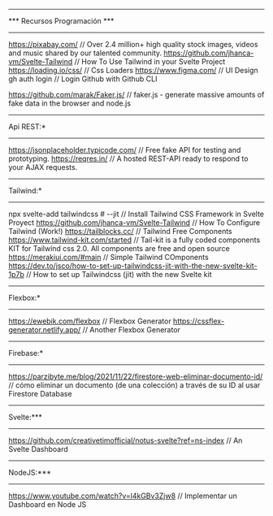 *********************************
***   Recursos Programación   ***
*********************************


https://pixabay.com/    // Over 2.4 million+ high quality stock images, videos and music shared by our talented community.
https://github.com/jhanca-vm/Svelte-Tailwind    // How To Use Tailwind in your Svelte Project
https://loading.io/css/   // Css Loaders
https://www.figma.com/    // UI Design
gh auth login   //  Login Github with Github CLI

https://github.com/marak/Faker.js/    // faker.js - generate massive amounts of fake data in the browser and node.js

**********
Api REST:*
**********
https://jsonplaceholder.typicode.com/   // Free fake API for testing and prototyping.
https://reqres.in/    // A hosted REST-API ready to respond to your AJAX requests.


**********
Tailwind:*
**********
npx svelte-add tailwindcss # --jit  // Install Tailwind CSS Framework in Svelte Proyect
https://github.com/jhanca-vm/Svelte-Tailwind  // How To Configure Tailwind (Work!)
https://tailblocks.cc/    // Tailwind Free Components
https://www.tailwind-kit.com/started    // Tail-kit is a fully coded components KIT for Tailwind css 2.0. All components are free and open source
https://merakiui.com/#main    // Simple Tailwind COmponents
https://dev.to/jsco/how-to-set-up-tailwindcss-jit-with-the-new-svelte-kit-1p7b    // How to set up Tailwindcss (jit) with the new Svelte kit

*********
Flexbox:*
*********
https://ewebik.com/flexbox    // Flexbox Generator
https://cssflex-generator.netlify.app/    // Another Flexbox Generator

**********
Firebase:*
**********
https://parzibyte.me/blog/2021/11/22/firestore-web-eliminar-documento-id/   // cómo eliminar un documento (de una colección) a través de su ID al usar Firestore Database

**********
Svelte:***
**********
https://github.com/creativetimofficial/notus-svelte?ref=ns-index    // An Svelte Dashboard

**********
NodeJS:***
**********
https://www.youtube.com/watch?v=l4kGBv3Zjw8   // Implementar un Dashboard en Node JS
